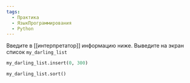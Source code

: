 ```yaml
---
tags:
  - Практика
  - ЯзыкПрограммирования
  - Python
---
```

Введите в [[интерпретатор]] информацию ниже. Выведите на экран список `my_darling_list`

```python
my_darling_list.insert(0, 300)

my_darling_list.sort()
```
